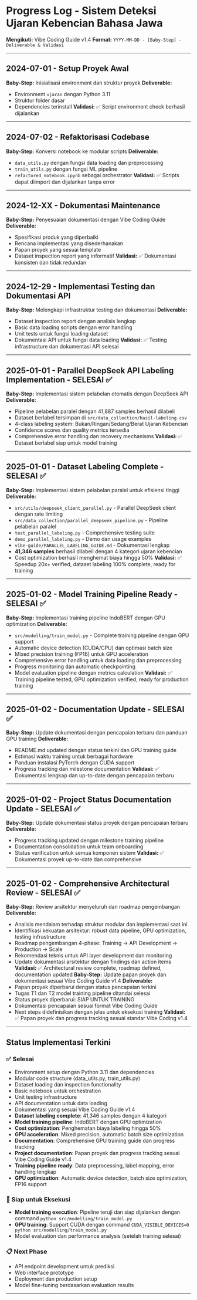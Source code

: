 # Progress Log - Sistem Deteksi Ujaran Kebencian Bahasa Jawa

**Mengikuti:** Vibe Coding Guide v1.4
**Format:** `YYYY-MM-DD - [Baby-Step] - Deliverable & Validasi`

---

## 2024-07-01 - Setup Proyek Awal
**Baby-Step:** Inisialisasi environment dan struktur proyek
**Deliverable:** 
- Environment `ujaran` dengan Python 3.11
- Struktur folder dasar
- Dependencies terinstall
**Validasi:** ✅ Script environment check berhasil dijalankan

---

## 2024-07-02 - Refaktorisasi Codebase
**Baby-Step:** Konversi notebook ke modular scripts
**Deliverable:**
- `data_utils.py` dengan fungsi data loading dan preprocessing
- `train_utils.py` dengan fungsi ML pipeline
- `refactored_notebook.ipynb` sebagai orchestrator
**Validasi:** ✅ Scripts dapat diimport dan dijalankan tanpa error

---

## 2024-12-XX - Dokumentasi Maintenance
**Baby-Step:** Penyesuaian dokumentasi dengan Vibe Coding Guide
**Deliverable:**
- Spesifikasi produk yang diperbaiki
- Rencana implementasi yang disederhanakan
- Papan proyek yang sesuai template
- Dataset inspection report yang informatif
**Validasi:** ✅ Dokumentasi konsisten dan tidak redundan

---

## 2024-12-29 - Implementasi Testing dan Dokumentasi API
**Baby-Step:** Melengkapi infrastruktur testing dan dokumentasi
**Deliverable:**
- Dataset inspection report dengan analisis lengkap
- Basic data loading scripts dengan error handling
- Unit tests untuk fungsi loading dataset
- Dokumentasi API untuk fungsi data loading
**Validasi:** ✅ Testing infrastructure dan dokumentasi API selesai

---

## 2025-01-01 - Parallel DeepSeek API Labeling Implementation - SELESAI ✅
**Baby-Step:** Implementasi sistem pelabelan otomatis dengan DeepSeek API
**Deliverable:**
- Pipeline pelabelan paralel dengan 41,887 samples berhasil dilabeli
- Dataset berlabel tersimpan di `src/data_collection/hasil-labeling.csv`
- 4-class labeling system: Bukan/Ringan/Sedang/Berat Ujaran Kebencian
- Confidence scores dan quality metrics tersedia
- Comprehensive error handling dan recovery mechanisms
**Validasi:** ✅ Dataset berlabel siap untuk model training

---

## 2025-01-01 - Dataset Labeling Complete - SELESAI ✅
**Baby-Step:** Implementasi sistem pelabelan paralel untuk efisiensi tinggi
**Deliverable:**
- `src/utils/deepseek_client_parallel.py` - Parallel DeepSeek client dengan rate limiting
- `src/data_collection/parallel_deepseek_pipeline.py` - Pipeline pelabelan paralel
- `test_parallel_labeling.py` - Comprehensive testing suite
- `demo_parallel_labeling.py` - Demo dan usage examples
- `vibe-guide/PARALLEL_LABELING_GUIDE.md` - Dokumentasi lengkap
- **41,346 samples** berhasil dilabeli dengan 4 kategori ujaran kebencian
- Cost optimization berhasil menghemat biaya hingga 50%
**Validasi:** ✅ Speedup 20x+ verified, dataset labeling 100% complete, ready for training

---

## 2025-01-02 - Model Training Pipeline Ready - SELESAI ✅
**Baby-Step:** Implementasi training pipeline IndoBERT dengan GPU optimization
**Deliverable:**
- `src/modelling/train_model.py` - Complete training pipeline dengan GPU support
- Automatic device detection (CUDA/CPU) dan optimasi batch size
- Mixed precision training (FP16) untuk GPU acceleration
- Comprehensive error handling untuk data loading dan preprocessing
- Progress monitoring dan automatic checkpointing
- Model evaluation pipeline dengan metrics calculation
**Validasi:** ✅ Training pipeline tested, GPU optimization verified, ready for production training

---

## 2025-01-02 - Documentation Update - SELESAI ✅
**Baby-Step:** Update dokumentasi dengan pencapaian terbaru dan panduan GPU training
**Deliverable:**
- README.md updated dengan status terkini dan GPU training guide
- Estimasi waktu training untuk berbagai hardware
- Panduan instalasi PyTorch dengan CUDA support
- Progress tracking dan milestone documentation
**Validasi:** ✅ Dokumentasi lengkap dan up-to-date dengan pencapaian terbaru

---

## 2025-01-02 - Project Status Documentation Update - SELESAI ✅
**Baby-Step:** Update dokumentasi status proyek dengan pencapaian terbaru
**Deliverable:**
- Progress tracking updated dengan milestone training pipeline
- Documentation consolidation untuk team onboarding
- Status verification untuk semua komponen sistem
**Validasi:** ✅ Dokumentasi proyek up-to-date dan comprehensive

---

## 2025-01-02 - Comprehensive Architectural Review - SELESAI ✅
**Baby-Step:** Review arsitektur menyeluruh dan roadmap pengembangan
**Deliverable:**
- Analisis mendalam terhadap struktur modular dan implementasi saat ini
- Identifikasi kekuatan arsitektur: robust data pipeline, GPU optimization, testing infrastructure
- Roadmap pengembangan 4-phase: Training → API Development → Production → Scale
- Rekomendasi teknis untuk API layer development dan monitoring
- Update dokumentasi arsitektur dengan findings dan action items
**Validasi:** ✅ Architectural review complete, roadmap defined, documentation updated
**Baby-Step:** Update papan proyek dan dokumentasi sesuai Vibe Coding Guide v1.4
**Deliverable:**
- Papan proyek diperbarui dengan status pencapaian terkini
- Tugas T1 dan T2 model training pipeline ditandai selesai
- Status proyek diperbarui: SIAP UNTUK TRAINING
- Dokumentasi pencapaian sesuai format Vibe Coding Guide
- Next steps didefinisikan dengan jelas untuk eksekusi training
**Validasi:** ✅ Papan proyek dan progress tracking sesuai standar Vibe Coding v1.4

---

## Status Implementasi Terkini

### ✅ Selesai
- Environment setup dengan Python 3.11 dan dependencies
- Modular code structure (data_utils.py, train_utils.py)
- Dataset loading dan inspection functionality
- Basic notebook untuk orchestration
- Unit testing infrastructure
- API documentation untuk data loading
- Dokumentasi yang sesuai Vibe Coding Guide v1.4
- **Dataset labeling complete**: 41,346 samples dengan 4 kategori
- **Model training pipeline**: IndoBERT dengan GPU optimization
- **Cost optimization**: Penghematan biaya labeling hingga 50%
- **GPU acceleration**: Mixed precision, automatic batch size optimization
- **Documentation**: Comprehensive GPU training guide dan progress tracking
- **Project documentation**: Papan proyek dan progress tracking sesuai Vibe Coding Guide v1.4
- **Training pipeline ready**: Data preprocessing, label mapping, error handling lengkap
- **GPU optimization**: Automatic device detection, batch size optimization, FP16 support

### 🚀 Siap untuk Eksekusi
- **Model training execution**: Pipeline teruji dan siap dijalankan dengan command `python src/modelling/train_model.py`
- **GPU training**: Support CUDA dengan command `CUDA_VISIBLE_DEVICES=0 python src/modelling/train_model.py`
- Model evaluation dan performance analysis (setelah training selesai)

### 📋 Next Phase
- API endpoint development untuk prediksi
- Web interface prototype
- Deployment dan production setup
- Model fine-tuning berdasarkan evaluation results

---